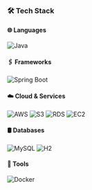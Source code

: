 ### 🛠 Tech Stack

#### 🌐 Languages
<img alt="Java" src="https://img.shields.io/badge/Java-007396?style=flat-circle&logo=java&logoColor=white" />

#### 🖇️ Frameworks
<img alt="Spring Boot" src="https://img.shields.io/badge/Spring_Boot-6DB33F?style=flat-circle&logo=spring-boot&logoColor=white" />

#### ☁️ Cloud & Services
<img alt="AWS" src="https://img.shields.io/badge/AWS-232F3E?style=flat-circle&logo=Amazon-AWS&logoColor=white" />
<img alt="S3" src="https://img.shields.io/badge/AWS_S3-569A31?style=flat-circle&logo=Amazon-S3&logoColor=white" />
<img alt="RDS" src="https://img.shields.io/badge/AWS_RDS-00758F?style=flat-circle&logo=Amazon-RDS&logoColor=white" />
<img alt="EC2" src="https://img.shields.io/badge/AWS_EC2-232F3E?style=flat-circle&logo=Amazon-EC2&logoColor=white" />

#### 🛢️ Databases
<img alt="MySQL" src="https://img.shields.io/badge/MySQL-4479A1?style=flat-circle&logo=mysql&logoColor=white" />
<img alt="H2" src="https://img.shields.io/badge/H2-0174AF?style=flat-circle&logo=h2-database&logoColor=white" />

#### 🧰 Tools
<img alt="Docker" src="https://img.shields.io/badge/Docker-2496ED?style=flat-circle&logo=docker&logoColor=white" />
